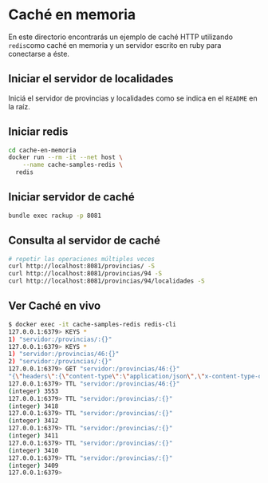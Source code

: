 Caché en memoria
=================

En este directorio encontrarás un ejemplo de caché HTTP utilizando `redis`como caché en memoria y un servidor escrito en ruby para conectarse a éste.

## Iniciar el servidor de localidades

Iniciá el servidor de provincias y localidades como se indica en el `README` en la raíz.

## Iniciar redis

```bash
cd cache-en-memoria
docker run --rm -it --net host \
    --name cache-samples-redis \
  redis
```

## Iniciar servidor de caché

```bash
bundle exec rackup -p 8081
```

## Consulta al servidor de caché

```bash
# repetir las operaciones múltiples veces
curl http://localhost:8081/provincias/ -S
curl http://localhost:8081/provincias/94 -S
curl http://localhost:8081/provincias/94/localidades -S
```

## Ver Caché en vivo

```bash
$ docker exec -it cache-samples-redis redis-cli
127.0.0.1:6379> KEYS *
1) "servidor:/provincias/:{}"
127.0.0.1:6379> KEYS *
1) "servidor:/provincias/46:{}"
2) "servidor:/provincias/:{}"
127.0.0.1:6379> GET "servidor:/provincias/46:{}"
"{\"headers\":{\"content-type\":\"application/json\",\"x-content-type-options\":\"nosniff\",\"content-length\":\"213\"},\"body\":\"{\\\"nombre_completo\\\":\\\"Provincia de La Rioja\\\",\\\"fuente\\\":\\\"IGN\\\",\\\"iso_id\\\":\\\"AR-F\\\",\\\"nombre\\\":\\\"La Rioja\\\",\\\"id\\\":\\\"46\\\",\\\"categoria\\\":\\\"Provincia\\\",\\\"iso_nombre\\\":\\\"La Rioja\\\",\\\"centroide\\\":{\\\"lat\\\":-29.685776298315,\\\"lon\\\":-67.1817359694432}}\"}"
127.0.0.1:6379> TTL "servidor:/provincias/46:{}"
(integer) 3553
127.0.0.1:6379> TTL "servidor:/provincias/:{}"
(integer) 3418
127.0.0.1:6379> TTL "servidor:/provincias/:{}"
(integer) 3412
127.0.0.1:6379> TTL "servidor:/provincias/:{}"
(integer) 3411
127.0.0.1:6379> TTL "servidor:/provincias/:{}"
(integer) 3410
127.0.0.1:6379> TTL "servidor:/provincias/:{}"
(integer) 3409
127.0.0.1:6379>
```